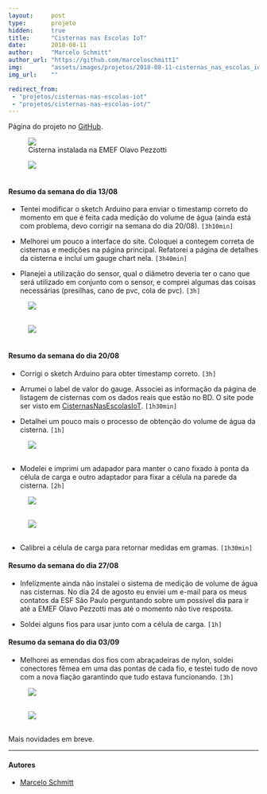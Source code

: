 ```yaml
---
layout:     post
type:       projeto
hidden:     true
title:      "Cisternas nas Escolas IoT"
date:       2018-08-11
author:     "Marcelo Schmitt"
author_url: "https://github.com/marceloschmitt1"
img:        "assets/images/projetos/2018-08-11-cisternas_nas_escolas_iot/cisterna.jpg"
img_url:    ""

redirect_from:
 - "projetos/cisternas-nas-escolas-iot"
 - "projetos/cisternas-nas-escolas-iot/"
---
```


Página do projeto no [GitHub](https://github.com/marceloschmitt1/ProjetoCisternasNasEscolasIoT).

<div class="img-container">
  <figure>
    <img class="large" src="{{ site.baseurl }}/assets/images/projetos/2018-08-11-cisternas_nas_escolas_iot/cisterna.jpg">
    <figcaption>Cisterna instalada na EMEF Olavo Pezzotti</figcaption>
  </figure>
  <figure>
    <img class="large" src="{{ site.baseurl }}/assets/images/projetos/2018-08-11-cisternas_nas_escolas_iot/dimensoes_cisterna.jpg">
    <figcaption>&nbsp;</figcaption>
  </figure>
</div>

#### Resumo da semana do dia 13/08

- Tentei modificar o sketch Arduino para enviar o timestamp correto do momento em que é feita cada medição do volume de água (ainda está com problema, devo corrigir na semana do dia 20/08). `[3h10min]`

- Melhorei um pouco a interface do site. Coloquei a contegem correta de cisternas e medições na página principal. Refatorei a página de detalhes da cisterna e incluí um gauge chart nela. `[3h40min]`

- Planejei a utilização do sensor, qual o diâmetro deveria ter o cano que será utilizado em conjunto com o sensor, e comprei algumas das coisas necessárias (presilhas, cano de pvc, cola de pvc). `[3h]`

<div class="img-container">
  <figure>
    <img class="large" src="{{ site.baseurl }}/assets/images/projetos/2018-08-11-cisternas_nas_escolas_iot/plano.png">
    <figcaption>&nbsp;</figcaption>
  </figure>
  <figure>
    <img class="large" src="{{ site.baseurl }}/assets/images/projetos/2018-08-11-cisternas_nas_escolas_iot/cano.png">
    <figcaption>&nbsp;</figcaption>
  </figure>
</div>

#### Resumo da semana do dia 20/08

- Corrigi o sketch Arduino para obter timestamp correto. `[3h]`

- Arrumei o label de valor do gauge. Associei as informação da página de listagem de cisternas com os dados reais que estão no BD. O site pode ser visto em [CisternasNasEscolasIoT](http://marcelosc.pythonanywhere.com/). `[1h30min]`

- Detalhei um pouco mais o processo de obtenção do volume de água da cisterna. `[1h]`

<div class="img-container">
  <figure>
    <img class="large" src="{{ site.baseurl }}/assets/images/projetos/2018-08-11-cisternas_nas_escolas_iot/plano_detalhado.png">
    <figcaption>&nbsp;</figcaption>
  </figure>
</div>

- Modelei e imprimi um adapador para manter o cano fixado à ponta da célula de carga e outro adaptador para fixar a célula na parede da cisterna. `[2h]`

<div class="img-container">
  <figure>
    <img src="{{ site.baseurl }}/assets/images/projetos/2018-08-11-cisternas_nas_escolas_iot/adaptador_sensor_cano.jpg">
    <figcaption>&nbsp;</figcaption>
  </figure>
  <figure>
    <img src="{{ site.baseurl }}/assets/images/projetos/2018-08-11-cisternas_nas_escolas_iot/adaptador_sensor_cano_baixo.jpg">
    <figcaption>&nbsp;</figcaption>
  </figure>
</div>

- Calibrei a célula de carga para retornar medidas em gramas. `[1h30min]`

#### Resumo da semana do dia 27/08

- Infelizmente ainda não instalei o sistema de medição de volume de água nas cisternas. No dia 24 de agosto eu enviei um e-mail para os meus contatos da ESF São Paulo perguntando sobre um possível dia para ir até a EMEF Olavo Pezzotti mas até o momento não tive resposta.

- Soldei alguns fios para usar junto com a célula de carga. `[1h]`

#### Resumo da semana do dia 03/09

- Melhorei as emendas dos fios com abraçadeiras de nylon, soldei conectores fêmea em uma das pontas de cada fio, e testei tudo de novo com a nova fiação garantindo que tudo estava funcionando. `[3h]`

<div class="img-container">
  <figure>
    <img src="{{ site.baseurl }}/assets/images/projetos/2018-08-11-cisternas_nas_escolas_iot/fios_longos.jpg">
    <figcaption>&nbsp;</figcaption>
  </figure>
  <figure>
    <img src="{{ site.baseurl }}/assets/images/projetos/2018-08-11-cisternas_nas_escolas_iot/vedacao_cano.jpg">
    <figcaption>&nbsp;</figcaption>
  </figure>
</div>

Mais novidades em breve.

----

#### Autores

- [Marcelo Schmitt](https://github.com/marceloschmitt1)
